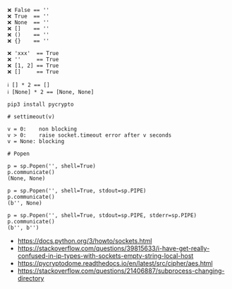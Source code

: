 ```
❌ False == ''
❌ True  == ''
❌ None  == ''
❌ []    == ''
❌ ()    == ''
❌ {}    == ''

❌ 'xxx'  == True
❌ ''     == True
❌ [1, 2] == True
❌ []     == True

ℹ️ [] * 2 == []
ℹ️ [None] * 2 == [None, None]
```

```
pip3 install pycrypto
```

```
# settimeout(v)

v = 0:    non blocking
v > 0:    raise socket.timeout error after v seconds
v = None: blocking
```

```
# Popen

p = sp.Popen('', shell=True)
p.communicate()
(None, None)

p = sp.Popen('', shell=True, stdout=sp.PIPE)
p.communicate()
(b'', None)

p = sp.Popen('', shell=True, stdout=sp.PIPE, stderr=sp.PIPE)
p.communicate()
(b'', b'')
```

- https://docs.python.org/3/howto/sockets.html
- https://stackoverflow.com/questions/39815633/i-have-get-really-confused-in-ip-types-with-sockets-empty-string-local-host
- https://pycryptodome.readthedocs.io/en/latest/src/cipher/aes.html
- https://stackoverflow.com/questions/21406887/subprocess-changing-directory
